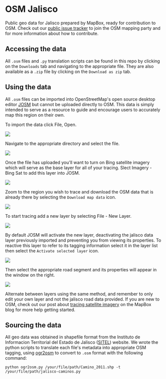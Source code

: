 # OSM Jalisco

Public geo data for Jalisco prepared by MapBox, ready for contribution to OSM. Check out our [public issue tracker](https://github.com/mapbox/mapping) to join the OSM mapping party and for more information about how to contribute.

## Accessing the data

All ````.osm```` files and ````.py```` translation scripts can be found in this repo by clicking on the ````Downloads```` tab and navigating to the appropriate file. They are also available as a ````.zip```` file by clicking on the ````Download as zip```` tab.

## Using the data

All ````.osm```` files can be imported into OpenStreetMap's open source desktop editor [JOSM](http://josm.openstreetmap.de/) but cannot be uploaded directly to OSM. This data is simply intended to serve as a resource to guide and encourage users to accurately map this region on their own.

To import the data click File, Open.

![](http://farm8.staticflickr.com/7239/7118786805_24b68e7817.jpg)

Navigate to the appropriate directory and select the file.

![](http://farm8.staticflickr.com/7261/7118786977_7d4864fc53.jpg)

Once the file has uploaded you'll want to turn on Bing satellite imagery which will serve as the base layer for all of your tracing. Slect Imagery - Bing Sat to add this layer into JOSM.

![](http://farm8.staticflickr.com/7200/6972707992_e96e1b7ff3.jpg)

Zoom to the region you wish to trace and download the OSM data that is already there by selecting the ````Download map data```` icon.

![](http://farm8.staticflickr.com/7049/7118786941_74b7d15488.jpg)

To start tracing add a new layer by selecting File - New Layer.

![](http://farm8.staticflickr.com/7176/6972707882_cc72cf70bd.jpg)

By default JOSM will activate the new layer, deactivating the jalisco data layer previously imported and preventing you from viewing its properties. To reactive this layer to refer to its tagging information select it in the layer list then select the ````Activate selected layer```` icon.

![](http://farm9.staticflickr.com/8141/6972707964_cac95da327.jpg)

Then select the appropriate road segment and its properties will appear in the window on the right.

![](http://farm8.staticflickr.com/7081/7118786871_d7b1163bfe.jpg)

Alternate between layers using the same method, and remember to only edit your own layer and not the jalisco road data provided. If you are new to OSM, check out our post about [tracing satellite imagery](http://mapbox.com/blog/satellite-tracing-osm/) on the MapBox blog for more help getting started.

## Sourcing the data

All geo data was obtained in shapefile format from the Instituto de Informacion Territorial del Estado de Jalisco ([SITEL](http://sitel.jalisco.gob.mx/index2.php)) website. We wrote the python scripts to translate each file's metadata into appropriate OSM tagging, using [ogr2osm](http://wiki.openstreetmap.org/wiki/Ogr2osm) to convert to ````.osm```` format with the following command:

````python ogr2osm.py /your/file/path/Camino_2011.shp -t /your/file/path/jalisco-caminos.py```` 

